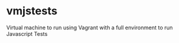 vmjstests
=========

Virtual machine to run using Vagrant with a full environment to run Javascript Tests
